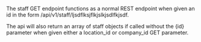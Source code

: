 The staff GET endpoint functions as a normal REST endpoint when given an id in the form
/api/v1/staff/ljsdflksjflkjslkjsdlfkjsdf.

The api will also return an array of staff objects if called without
the {id} parameter when given either a location_id or company_id GET parameter.